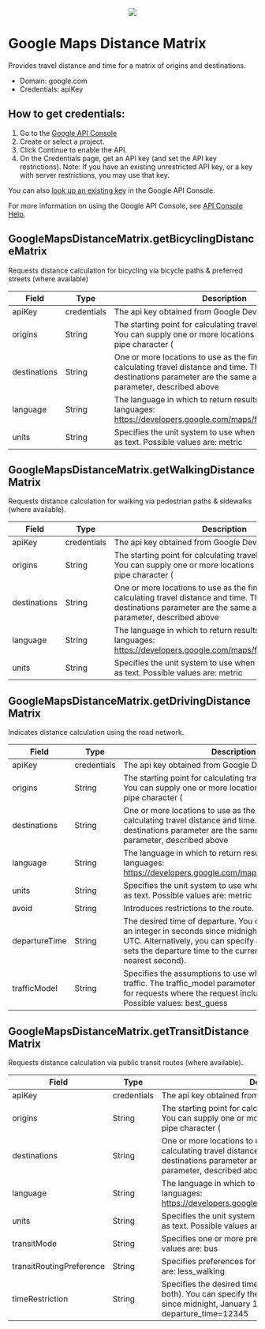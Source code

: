 <p align="center">
  <a href="http://rapidapi.com">
    <img src="https://storage.googleapis.com/rapidapi-temp/background.png"/>
  </a>
</p>

# Google Maps Distance Matrix
Provides travel distance and time for a matrix of origins and destinations.
* Domain: google.com
* Credentials: apiKey

## How to get credentials: 
1. Go to the [Google API Console](https://console.developers.google.com/flows/enableapi?apiid=distance_matrix_backend&reusekey=true)
2. Create or select a project.
3. Click Continue to enable the API.
4. On the Credentials page, get an API key (and set the API key restrictions). 
Note: If you have an existing unrestricted API key, or a key with server restrictions, you may use that key.


You can also [look up an existing key](https://console.developers.google.com/project/_/apiui/credential) in the Google API Console.

For more information on using the Google API Console, see [API Console Help](https://support.google.com/googleapi).

## GoogleMapsDistanceMatrix.getBicyclingDistanceMatrix
Requests distance calculation for bicycling via bicycle paths & preferred streets (where available)

| Field       | Type       | Description
|-------------|------------|----------
| apiKey      | credentials| The api key obtained from Google Developers Console.
| origins     | String     | The starting point for calculating travel distance and time. You can supply one or more locations separated by the pipe character (|), in the form of an address, latitude/longitude coordinates, or a place ID
| destinations| String     | One or more locations to use as the finishing point for calculating travel distance and time. The options for the destinations parameter are the same as for the origins parameter, described above
| language    | String     | The language in which to return results. List of supported languages: https://developers.google.com/maps/faq#languagesupport
| units       | String     |  Specifies the unit system to use when expressing distance as text. Possible values are: metric | imperial

## GoogleMapsDistanceMatrix.getWalkingDistanceMatrix
Requests distance calculation for walking via pedestrian paths & sidewalks (where available).

| Field       | Type       | Description
|-------------|------------|----------
| apiKey      | credentials| The api key obtained from Google Developers Console.
| origins     | String     | The starting point for calculating travel distance and time. You can supply one or more locations separated by the pipe character (|), in the form of an address, latitude/longitude coordinates, or a place ID
| destinations| String     | One or more locations to use as the finishing point for calculating travel distance and time. The options for the destinations parameter are the same as for the origins parameter, described above
| language    | String     | The language in which to return results. List of supported languages: https://developers.google.com/maps/faq#languagesupport
| units       | String     |  Specifies the unit system to use when expressing distance as text. Possible values are: metric | imperial

## GoogleMapsDistanceMatrix.getDrivingDistanceMatrix
Indicates distance calculation using the road network.

| Field         | Type       | Description
|---------------|------------|----------
| apiKey        | credentials| The api key obtained from Google Developers Console.
| origins       | String     | The starting point for calculating travel distance and time. You can supply one or more locations separated by the pipe character (|), in the form of an address, latitude/longitude coordinates, or a place ID
| destinations  | String     | One or more locations to use as the finishing point for calculating travel distance and time. The options for the destinations parameter are the same as for the origins parameter, described above
| language      | String     | The language in which to return results. List of supported languages: https://developers.google.com/maps/faq#languagesupport
| units         | String     | Specifies the unit system to use when expressing distance as text. Possible values are: metric | imperial
| avoid         | String     | Introduces restrictions to the route. Possible values: tolls | highways | ferries | indoor
| departureTime| String     | The desired time of departure. You can specify the time as an integer in seconds since midnight, January 1, 1970 UTC. Alternatively, you can specify a value of now, which sets the departure time to the current time (correct to the nearest second).
| trafficModel | String     | Specifies the assumptions to use when calculating time in traffic. The traffic_model parameter may only be specified for requests where the request includes a departure_time. Possible values: best_guess | pessimistic | optimistic

## GoogleMapsDistanceMatrix.getTransitDistanceMatrix
Requests distance calculation via public transit routes (where available).

| Field                     | Type       | Description
|---------------------------|------------|----------
| apiKey                    | credentials| The api key obtained from Google Developers Console.
| origins                   | String     | The starting point for calculating travel distance and time. You can supply one or more locations separated by the pipe character (|), in the form of an address, latitude/longitude coordinates, or a place ID
| destinations              | String     | One or more locations to use as the finishing point for calculating travel distance and time. The options for the destinations parameter are the same as for the origins parameter, described above
| language                  | String     | The language in which to return results. List of supported languages: https://developers.google.com/maps/faq#languagesupport
| units                     | String     | Specifies the unit system to use when expressing distance as text. Possible values are: metric | imperial
| transitMode              | String     | Specifies one or more preferred modes of transit. Possible values are: bus | subway | train | tram | rail (indicates that the calculated route should prefer travel by train, tram, light rail, and subway. This is equivalent to transit_mode=train|tram|subway)
| transitRoutingPreference| String     | Specifies preferences for transit requests. Possible values are: less_walking | fewer_transfers
| timeRestriction          | String     | Specifies the desired time of departure or arrival (but not both). You can specify the time as an integer in seconds since midnight, January 1, 1970 UTC. Possible values are: departure_time=12345 | arrival_time=12345

